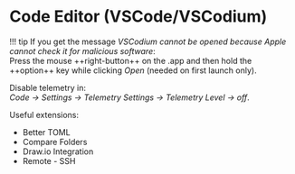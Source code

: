 # Code Editor (VSCode/VSCodium)

!!! tip
    If you get the message *VSCodium cannot be opened because Apple cannot check it for malicious software*:  
    Press the mouse ++right-button++ on the .app and then hold the ++option++ key while clicking *Open* (needed on first launch only).

Disable telemetry in:  
*Code -> Settings -> Telemetry Settings -> Telemetry Level -> off*.

Useful extensions:  

* Better TOML
* Compare Folders
* Draw.io Integration
* Remote - SSH

